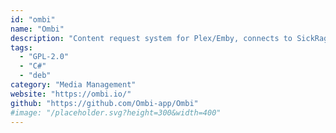 ```yaml
---
id: "ombi"
name: "Ombi"
description: "Content request system for Plex/Emby, connects to SickRage, CouchPotato, Sonarr, with a growing feature set."
tags:
  - "GPL-2.0"
  - "C#"
  - "deb"
category: "Media Management"
website: "https://ombi.io/"
github: "https://github.com/Ombi-app/Ombi"
#image: "/placeholder.svg?height=300&width=400"
---
```


